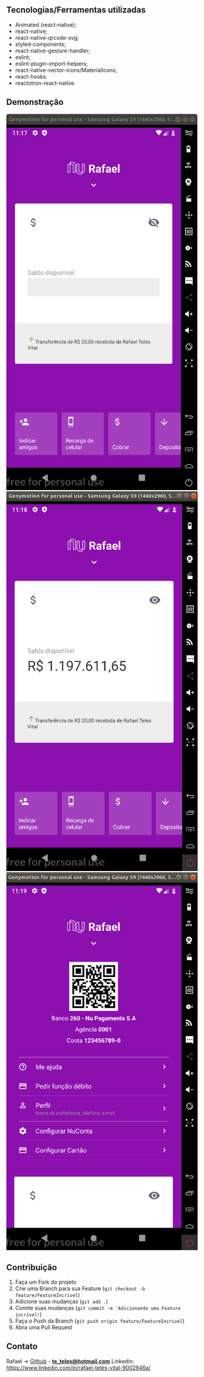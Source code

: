 <!--
*** Obrigado por estar vendo o nosso README. Se você tiver alguma sugestão
*** que possa melhorá-lo ainda mais dê um fork no repositório e crie uma Pull
*** Request ou abra uma Issue com a tag "sugestão".
*** Obrigado novamente! Agora vamos falar desse projeto incrível :D
-->

## Tecnologias/Ferramentas utilizadas

- Animated (react-native);
- react-native;
- react-native-qrcode-svg;
- styled-components;
- react-native-gesture-handler;
- eslint;
- eslint-plugin-import-helpers;
- react-native-vector-icons/MaterialIcons;
- react-hooks.
- reactotron-react-native.

## Demonstração

![NuBank1](src/assets/NuBank1.png)
![NuBank2](src/assets/NuBank2.png)
![NuBank3](src/assets/NuBank3.png)

## Contribuição

1. Faça um Fork do projeto
2. Crie uma Branch para sua Feature (`git checkout -b feature/FeatureIncrivel`)
3. Adicione suas mudanças (`git add .`)
4. Comite suas mudanças (`git commit -m 'Adicionando uma Feature incrível!`)
5. Faça o Push da Branch (`git push origin feature/FeatureIncrivel`)
6. Abra uma Pull Request

<!-- CONTACT -->

## Contato

Rafael -> [Github](https://github.com/devteles) - **te_teles@hotmail.com**
Linkedin: https://www.linkedin.com/in/rafael-teles-vital-9002946a/
